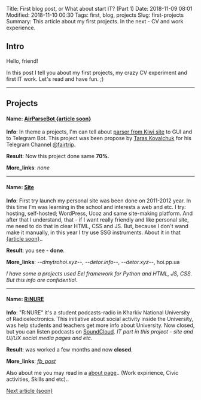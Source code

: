 Title: First blog post, or What about start IT? (Part 1)
Date: 2018-11-09 08:01
Modified: 2018-11-10 00:30
Tags: first, blog, projects
Slug: first-projects
Summary: This article about my first projects. In the next - CV and work experience.

## Intro

Hello, friend!

In this post I tell you about my first projects, my crazy CV experiment and first IT work.
Let's read and have fun. ;)

-----

## Projects

#### Name: [AirParseBot {article soon}](/projects/airparsebot)
**Info**: In theme a projects, I'm can tell about [parser from Kiwi site](/projects/airparsebot) to GUI and to Telegram Bot. This project was been propose by [Taras Kovalchuk](http://fb.com/tskovalchuk) for his Telegram Channel [@fairtrip](http://t.me/fairtrip). 

**Result**: Now this project done same **70%**.

**More_links**: _none_

-----

#### Name: [Site](/)
**Info**: First try launch my personal site was been done on 2011-2012 year. In this time I'm was learning in the school and interests a web and etc. I try: hosting, self-hosted; WordPress, Ucoz and same site-making platform. And after that I understand, that - if I want really friendly and like personal site, me need to do that in clear HTML, CSS and JS. But, because I don't wand make it manually, in this year I try use SSG instruments. About it in that [{article soon}](/projects/site)..

**Result**: you see - **done**.

**More_links**: _--dmytrohoi.xyz--_, _--detor.info--_, _--detor.xyz--_, hoi.pp.ua

_I have some a projects used Eel framework for Python and HTML, JS, CSS. But this info are confidential._

-----

#### Name: [R:NURE](https://soundcloud.com/rnure)
**Info**: "R:NURE" it's a student podcasts-radio in Kharkiv National University of Radioelectronics. This initiative about social activity inside the University, was help students and teachers get more info about University. Now closed, but you can listen podcasts on [SoundCloud](http://soundcloud.com/rnure). _IT part in this project - site and UI/UX social media pages and etc._

**Result**: was worked a few months and now **closed**.

**More_links**: _[fb_post](http://fb.com/radionure)_

Also about me you may read in a [about page](/about.html).. (Work expirience, Civic activities, Skills and etc)..

[Next article {soon}](/blog/first-cv)
